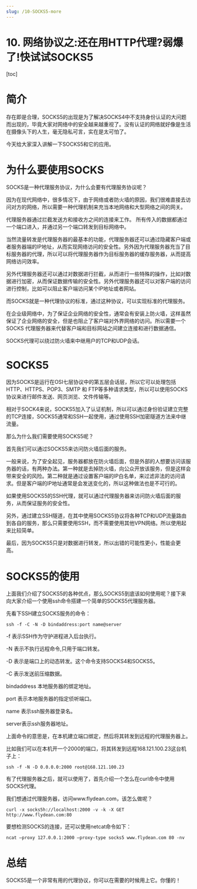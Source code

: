 ```yaml
---
slug: /10-SOCKS5-more
---
```


# 10. 网络协议之:还在用HTTP代理?弱爆了!快试试SOCKS5

[toc]

# 简介

存在即是合理，SOCKS5的出现是为了解决SOCKS4中不支持身份认证的大问题而出现的，毕竟大家对网络中的安全越来越重视了。没有认证的网络就好像是生活在摄像头下的人生，毫无隐私可言，实在是太可怕了。

今天给大家深入讲解一下SOCKS5和它的应用。

# 为什么要使用SOCKS

SOCKS是一种代理服务协议，为什么会要有代理服务协议呢？

因为在现代网络中，很多情况下，由于网络或者防火墙的原因，我们很难直接去访问对方的网络，所以需要一种代理机制来充当本地网络和大型网络之间的网关。

代理服务器通过拦截发送方和接收方之间的连接来工作。 所有传入的数据都通过一个端口进入，并通过另一个端口转发到目标网络中。

当然流量转发是代理服务器的最基本的功能，代理服务器还可以通过隐藏客户端或者服务器端的IP地址，从而实现网络访问的安全性。另外因为代理服务器充当了目标服务器的代理，所以可以将代理服务器作为目标服务器的缓存服务器，从而提高网络访问效率。

另外代理服务器还可以通过对数据进行拦截，从而进行一些特殊的操作，比如对数据进行加密，从而保证数据传输的安全性。另外代理服务器还可以对客户端的访问进行控制，比如可以阻止客户端访问某个IP地址或者网站。

而SOCKS就是一种代理协议的标准，通过这种协议，可以实现标准的代理服务。

在企业级网络中，为了保证企业网络的安全性，通常会有安装上防火墙，这样虽然保证了企业网络的安全，但是也阻止了客户端对外界网络的访问。所以需要一个SOCKS 代理服务器来代替客户端和目标网站之间建立连接和进行数据通信。

SOCKS代理可以绕过防火墙来中继用户的TCP和UDP会话。

# SOCKS5

因为SOCKS是运行在OSI七层协议中的第五层会话层，所以它可以处理包括HTTP、HTTPS、POP3、SMTP 和 FTP等多种请求类型，所以可以使用SOCKS协议来进行邮件发送、网页浏览、文件传输等。

相对于SOCK4来说，SOCKS5加入了认证机制，所以可以通过身份验证建立完整的TCP连接，SOCKS5通常和SSH一起使用，通过使用SSH加密隧道方法来中继流量。

那么为什么我们需要使用SOCKS5呢？

首先我们可以通过SOCKS5来访问防火墙后面的服务。

一般来说，为了安全起见，服务器都放在防火墙后面，但是外部的人想要访问该服务器的话，有两种办法。第一种就是去掉防火墙，向公众开放该服务，但是这样会带来安全的风险。第二种就是通过设置客户端的IP白名单，来过滤非法的访问请求。但是客户端的IP地址通常是会发送变化的，所以这种做法也是不可行的。

如果使用SOCKS5的SSH代理，就可以通过代理服务器来访问防火墙后面的服务，从而保证服务的安全性。

另外，通过建立SSH隧道，在其中使用SOCKS5协议将各种TCP和UDP流量路由到各自的服务，那么只需要使用SSH，而不需要使用其他VPN网络。所以使用起来比较简单。

最后，因为SOCKS5只是对数据进行转发，所以出错的可能性更小，性能会更高。

# SOCKS5的使用

上面我们介绍了SOCKS5的各种优点，那么SOCKS5到底该如何使用呢？接下来向大家介绍一个使用ssh命令搭建一个简单的SOCKS5代理服务器。

先看下SSH建立SOCKS服务的命令：

```
ssh -f -C -N -D bindaddress:port name@server
```

-f 表示SSH作为守护进程进入后台执行。

-N 表示不执行远程命令,只用于端口转发。

-D 表示是端口上的动态转发。这个命令支持SOCKS4和SOCKS5。

-C 表示发送前压缩数据。

bindaddress 本地服务器的绑定地址。

port 表示本地服务器的指定侦听端口。

name 表示ssh服务器登录名。

server表示ssh服务器地址。

上面命令的意思是，在本机建立端口绑定，然后将其转发到远程的代理服务器上。

比如我们可以在本机开一个2000的端口，将其转发到远程168.121.100.23这台机子上：

```
ssh -f -N -D 0.0.0.0:2000 root@168.121.100.23
```

有了代理服务器之后，就可以使用了，首先介绍一个怎么在curl命令中使用SOCKS代理。

我们想通过代理服务器，访问www.flydean.com，该怎么做呢？

```
curl -x socks5h://localhost:2000 -v -k -X GET http://www.flydean.com:80
```

要想检测SOCKS的连接，还可以使用netcat命令如下：

```
ncat –proxy 127.0.0.1:2000 –proxy-type socks5 www.flydean.com 80 -nv

```

# 总结

SOCKS5是一个非常有用的代理协议，你可以在需要的时候用上它。你懂的！












